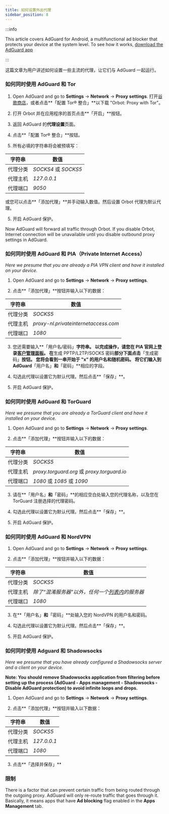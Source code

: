 ```yaml
---
title: 如何设置外出代理
sidebar_position: 8
---
```


:::info

This article covers AdGuard for Android, a multifunctional ad blocker that protects your device at the system level. To see how it works, [download the AdGuard app](https://adguard.com/download.html?auto=true)

:::

这篇文章为用户讲述如何设置一些主流的代理，让它们与 AdGuard 一起运行。

### 如何同时使用 AdGuard 和 Tor

1. Open AdGuard and go to **Settings** → **Network** → **Proxy settings**. 打开[谷歌商店](https://play.google.com/store/apps/details?id=org.torproject.android&noprocess)，或者点击**「配置 Tor® 整合」**以下载 "Orbot: Proxy with Tor"。

2. 打开 Orbot 并在应用程序的首页点击**「开启」**按钮。

2. 返回 AdGuard 的**代理设置**页面。

3. 点击**「配置 Tor® 整合」**按钮。

4. 所有必填的字符串将会被预填写：

| 字符串  | 数值                  |
| ---- | ------------------- |
| 代理分类 | *SOCKS4* 或 *SOCKS5* |
| 代理主机 | *127.0.0.1*         |
| 代理端口 | *9050*              |

或您可以点击**「添加代理」**并手动输入数值。然后设置 Orbot 代理为默认代理。

5. 开启 AdGuard 保护。

Now AdGuard will forward all traffic through Orbot. If you disable Orbot, Internet connection will be unavailable until you disable outbound proxy settings in AdGuard.

### 如何同时使用 AdGuard 和 PIA（Private Internet Access）

*Here we presume that you are already a PIA VPN client and have it installed on your device.*

1. Open AdGuard and go to **Settings** → **Network** → **Proxy settings**.

2. 点击**「添加代理」**按钮并输入以下的数据：

| 字符串  | 数值                                   |
| ---- | ------------------------------------ |
| 代理分类 | *SOCKS5*                             |
| 代理主机 | *proxy-nl.privateinternetaccess.com* |
| 代理端口 | *1080*                               |

3. 您还需要输入**「用户名/密码」**字符串。 以完成操作，请您在 PIA 官网上登录[客户管理面板](https://www.privateinternetaccess.com/pages/client-sign-in)。 在**生成 PPTP/L2TP/SOCKS 密码**部分下面点击**「生成密码」**按钮。 您将会看到一串开始于 "x" 的用户名和随机密码。 将它们输入到 AdGuard**「用户名」**和**「密码」**相应的字段。

4. 勾选此代理以设置它为默认代理。然后点击**「保存」**。

5. 开启 AdGuard 保护。

### 如何同时使用 AdGuard 和 TorGuard

*Here we presume that you are already a TorGuard client and have it installed on your device.*

1. Open AdGuard and go to **Settings** → **Network** → **Proxy settings**.

2. 点击**「添加代理」**按钮并输入以下的数据：

| 字符串  | 数值                                         |
| ---- | ------------------------------------------ |
| 代理分类 | *SOCKS5*                                   |
| 代理主机 | *proxy.torguard.org* 或 *proxy.torguard.io* |
| 代理端口 | *1080* 或 *1085* 或 *1090*                   |

3. 请在**「用户名」**和**「密码」**的相应空白处输入您的代理名称，以及您在 TorGuard 注册选择的代理密码。

4. 勾选此代理以设置它为默认代理。然后点击**「保存」**。

5. 开启 AdGuard 保护。

### 如何同时使用 AdGuard 和 NordVPN

1. Open AdGuard and go to **Settings** → **Network** → **Proxy settings**.

2. 点击**「添加代理」**按钮并输入以下的数据：

| 字符串  | 数值                                                        |
| ---- | --------------------------------------------------------- |
| 代理分类 | *SOCKS5*                                                  |
| 代理主机 | *除了“混淆服务器”以外，任何一个[列表内](https://nordvpn.com/servers/)的服务器* |
| 代理端口 | *1080*                                                    |

3. 在**「用户名」**和**「密码」**处输入您的 NordVPN 的用户名和密码。

4. 勾选此代理以设置它为默认代理。然后点击**「保存」**。

5. 开启 AdGuard 保护。

### 如何同时使用 Adguard 和 Shadowsocks

*Here we presume that you have already configured a Shadowsocks server and a client on your device.*

**Note: You should remove Shadowsocks application from filtering before setting up the process (AdGuard - Apps management - Shadowsocks - Disable AdGuard protection) to avoid infinite loops and drops.**

1. Open AdGuard and go to **Settings** → **Network** → **Proxy settings**.

2. 点击**「添加代理」**按钮并输入以下数据：

| 字符串  | 数值          |
| ---- | ----------- |
| 代理分类 | *SOCKS5*    |
| 代理主机 | *127.0.0.1* |
| 代理端口 | *1080*      |

3. 点击**「选择并保存」**

### 限制

There is a factor that can prevent certain traffic from being routed through the outgoing proxy. AdGuard will only re-route traffic that goes through it. Basically, it means apps that have **Ad blocking** flag enabled in the **Apps Management** tab.
